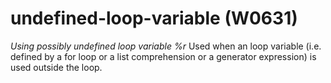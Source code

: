 # undefined-loop-variable (W0631)
*Using possibly undefined loop variable %r* Used when an loop variable
(i.e. defined by a for loop or a list comprehension or a generator
expression) is used outside the loop.
